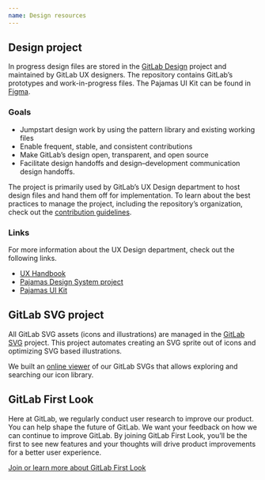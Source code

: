 ```yaml
---
name: Design resources
---
```


## Design project

In progress design files are stored in the [GitLab Design](https://gitlab.com/gitlab-org/gitlab-design) project and maintained by GitLab UX designers. The repository contains GitLab’s prototypes and work-in-progress files. The Pajamas UI Kit can be found in [Figma](https://www.figma.com/file/qEddyqCrI7kPSBjGmwkZzQ/Pajamas-UI-Kit---Beta).

### Goals

- Jumpstart design work by using the pattern library and existing working files
- Enable frequent, stable, and consistent contributions
- Make GitLab’s design open, transparent, and open source
- Facilitate design handoffs and design–development communication design handoffs.

The project is primarily used by GitLab’s UX Design department to host design files and hand them off for implementation. To learn about the best practices to manage the project, including the repository’s organization, check out the [contribution guidelines](https://gitlab.com/gitlab-org/gitlab-design/blob/master/CONTRIBUTING.md).

### Links

For more information about the UX Design department, check out the following links.

- [UX Handbook](https://about.gitlab.com/handbook/engineering/ux/)
- [Pajamas Design System project](https://gitlab.com/gitlab-org/gitlab-services/design.gitlab.com)
- [Pajamas UI Kit](https://www.figma.com/file/qEddyqCrI7kPSBjGmwkZzQ/Pajamas-UI-Kit)

## GitLab SVG project

All GitLab SVG assets (icons and illustrations) are managed in the [GitLab SVG](https://gitlab.com/gitlab-org/gitlab-svgs) project. This project automates creating an SVG sprite out of icons and optimizing SVG based illustrations.

We built an [online viewer](http://gitlab-org.gitlab.io/gitlab-svgs/) of our GitLab SVGs that allows exploring and searching our icon library.

## GitLab First Look

Here at GitLab, we regularly conduct user research to improve our product. You can help shape the future of GitLab. We want your feedback on how we can continue to improve GitLab. By joining GitLab First Look, you’ll be the first to see new features and your thoughts will drive product improvements for a better user experience.

[Join or learn more about GitLab First Look](https://about.gitlab.com/community/gitlab-first-look/index.html)
